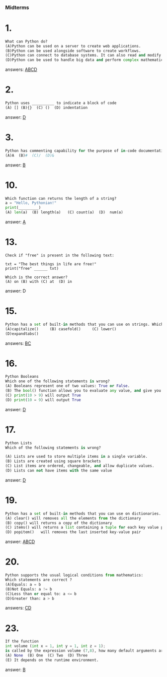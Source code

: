 ### Midterms
# 1.

``` python
What can Python do?
(A)Python can be used on a server to create web applications.
(B)Python can be used alongside software to create workflows.
(C)Python can connect to database systems. It can also read and modify files.
(D)Python can be used to handle big data and perform complex mathematics.

```
answers: [ABCD](https://www.w3schools.com/python/python_intro.asp#:~:text=system%20scripting.-,What%20can%20Python%20do%3F,-Python%20can%20be)

# 2.
``` python
Python uses __________ to indicate a block of code
(A) [] (B){}  (C) ()  (D) indentation

```
answer: [D](https://www.w3schools.com/python/python_syntax.asp#:~:text=Python%20uses%20indentation%20to%20indicate%20a%20block%20of%20code.)

# 3.
``` python
Python has commenting capability for the purpose of in-code documentation. Comments start with a  __________
(A)A  (B)#  (C)/  (D)&

```
answer: [B](https://www.w3schools.com/python/python_comments.asp#:~:text=Comments%20starts%20with%20a%20%23)

# 10.
``` python
Which function can returns the length of a string?
a = "Hello, Pythonian!"
print(_________)
(A) len(a)  (B) length(a)   (C) count(a)  (D)  num(a)
```
answer: [A](https://www.w3schools.com/python/python_strings.asp#:~:text=For%20Loops%20chapter.-,String%20Length,-To%20get%20the)

# 13. 
```
Check if "free" is present in the following text:

txt = "The best things in life are free!"
print("free" ______ txt)

Which is the correct answer?
(A) on (B) with (C) at  (D) in
```
answer: D

# 15.
``` python
Python has a set of built-in methods that you can use on strings. Which method can converts string into lower case ?
(A)capitalize()     (B) casefold()     (C) lower()  
(D)expandtabs()
```
answers: [B](https://www.w3schools.com/python/ref_string_casefold.asp)[C](https://www.w3schools.com/python/ref_string_lower.asp)

# 16.
``` python
Python Booleans
Which one of the following statements is wrong?
(A) Booleans represent one of two values: True or False. 
(B) The bool() function allows you to evaluate any value, and give you True or False in return, 
(C) print(10 > 9) will output True  
(D) print(10 = 9) will output True
```
answer: [D](https://www.w3schools.com/python/python_booleans.asp)

# 17.
``` python
Python Lists 
Which of the following statements is wrong?

(A) Lists are used to store multiple items in a single variable.
(B) Lists are created using square brackets 
(C) List items are ordered, changeable, and allow duplicate values. 
(D) Lists can not have items with the same value
```
answer: [D](https://www.w3schools.com/python/python_lists.asp#:~:text=lists%20can%20have%20items%20with%20the%20same%20value)

# 19.
``` python
Python has a set of built-in methods that you can use on dictionaries. Which statements are correct ?
(A) clear() will removes all the elements from the dictionary
(B) copy() will returns a copy of the dictionary 
(C) items() will returns a list containing a tuple for each key value pair  
(D) popitem()	will removes the last inserted key-value pair
```
answer: [A](https://www.w3schools.com/python/ref_dictionary_clear.asp)[B](https://www.w3schools.com/python/ref_dictionary_copy.asp)[C](https://www.w3schools.com/python/ref_dictionary_items.asp)[D](https://www.w3schools.com/python/ref_dictionary_popitem.asp)

# 20.
``` python
Python supports the usual logical conditions from mathematics:
Which statements are correct ?
(A)Equals: a = b
(B)Not Equals: a != b
(C)Less than or equal to: a <= b
(D)Greater than: a > b
```
answers: [CD](https://www.w3schools.com/python/python_operators.asp#:~:text=Python%20Comparison%20Operators)

# 23.
``` python
If the function 
int volume (int x = 1, int y = 1, int z = 1); 
is called by the expression volume (7,8), how many default arguments are used?
(A) None  (B) One  (C) Two  (D) Three
(E) It depends on the runtime environment.
```
answer: [B](https://www.w3schools.com/python/python_functions.asp#:~:text=it%20is%20called.-,Number%20of%20Arguments,-By%20default%2C%20a)
